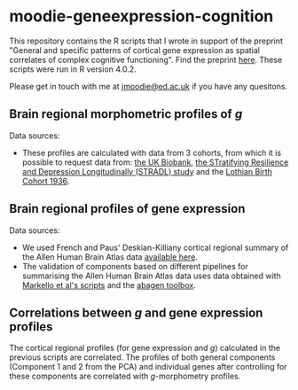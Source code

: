 # moodie-geneexpression-cognition
This repository contains the R scripts that I wrote in support of the preprint "General and specific patterns of cortical gene expression as spatial correlates of complex cognitive functioning". Find the preprint [here](https://www.biorxiv.org/content/10.1101/2023.03.16.532915v1). These scripts were run in R version 4.0.2. 

Please get in touch with me at jmoodie@ed.ac.uk if you have any quesitons.

## Brain regional morphometric profiles of _g_ 
Data sources: 
- These profiles are calculated with data from 3 cohorts, from which it is possible to request data from: [the UK Biobank](http://www.ukbiobank.ac.uk/register-apply/),  [the STratifying Resilience and Depression Longitudinally (STRADL) study](https://www.research.ed.ac.uk/en/datasets/stratifying-resilience-and-depression-longitudinally-stradl-a-dep) and the [Lothian Birth Cohort 1936](https://www.ed.ac.uk/lothian-birth-cohorts/data-access-collaboration).

## Brain regional profiles of gene expression
Data sources: 
- We used French and Paus' Deskian-Killiany cortical regional summary of the Allen Human Brain Atlas data [available here](https://figshare.com/articles/dataset/A_FreeSurfer_view_of_the_cortical_transcriptome_generated_from_the_Allen_Human_Brain_Atlas/1439749). 
- The validation of components based on different pipelines for summarising the Allen Human Brain Atlas data uses data obtained with [Markello et al's scripts](https://github.com/netneurolab/markello_transcriptome) and the [abagen toolbox](https://github.com/rmarkello/abagen).

##  Correlations between _g_ and gene expression profiles
The cortical regional profiles (for gene expression and _g_) calculated in the previous scripts are correlated. The profiles of both general components (Component 1 and 2 from the PCA) and individual genes after controlling for these components are correlated with _g_-morphometry profiles. 

